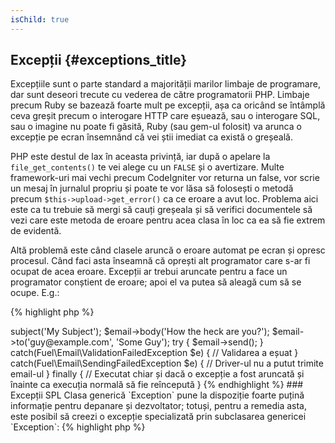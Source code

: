 ```yaml
---
isChild: true
---
```


## Excepții {#exceptions_title}

Excepțiile sunt o parte standard a majorității marilor limbaje de programare, dar sunt deseori trecute cu vederea de
către programatorii PHP. Limbaje precum Ruby se bazează foarte mult pe excepții, așa ca oricând se întâmplă ceva greșit
precum o interogare HTTP care eșuează, sau o interogare SQL, sau o imagine nu poate fi găsită, Ruby (sau gem-ul folosit)
va arunca o excepție pe ecran însemnând că vei știi imediat ca există o greșeală.

PHP este destul de lax în aceasta privință, iar după o apelare la `file_get_contents()` te vei alege cu un `FALSE` și
o avertizare. Multe framework-uri mai vechi precum CodeIgniter vor returna un false, vor scrie un mesaj în jurnalul
propriu și poate te vor lăsa să folosești o metodă precum `$this->upload->get_error()` ca ce eroare a avut loc.
Problema aici este ca tu trebuie să mergi să cauți greșeala și să verifici documentele să vezi care este metoda de
eroare pentru acea clasa în loc ca ea să fie extrem de evidentă.

Altă problemă este când clasele aruncă o eroare automat pe ecran și opresc procesul. Când faci asta înseamnă că oprești
alt programator care s-ar fi ocupat de acea eroare. Excepții ar trebui aruncate pentru a face un programator conștient
de eroare; apoi el va putea să aleagă cum să se ocupe. E.g.:

{% highlight php %}
<?php
$email = new Fuel\Email;
$email->subject('My Subject');
$email->body('How the heck are you?');
$email->to('guy@example.com', 'Some Guy');

try
{
    $email->send();
}
catch(Fuel\Email\ValidationFailedException $e)
{
    // Validarea a eșuat
}
catch(Fuel\Email\SendingFailedException $e)
{
    // Driver-ul nu a putut trimite email-ul
}
finally
{
    // Executat chiar și dacă o excepție a fost aruncată și înainte ca
       execuția normală să fie reîncepută
}
{% endhighlight %}

### Excepții SPL

Clasa generică `Exception` pune la dispoziție foarte puțină informație pentru depanare și dezvoltator; totuși,
pentru a remedia asta, este posibil să creezi o excepție specializată prin subclasarea genericei `Exception`:

{% highlight php %}
<?php
class ValidationException extends Exception {}
{% endhighlight %}

Asta înseamnă că poți adăuga multiple blocuri catch și te poți ocupa de diferite Excepții în moduri diferite. Asta poate
duce la crearea multor Excepții personalizate, unele din ele ar fi putut fi evitate folosind excepții SPL disponibile în
[extensia SPL][splext].

Dacă de exemplu folosești metoda magică `__call()` și o metodă invalidă este cerută atunci în loc de aruncarea unei
Excepții standard, care e vagă, sau crearea unei Excepții personalizate numai pentru asta, ai putea pur și simplu să
`throw new BadFunctionCallException;`.

* [Citește despre Excepții][exceptions]
* [Citește despre Excepții SPL][splexe]
* [Stivuirea excepțiilor în PHP][nesting-exceptions-in-php]
* [Bune practici pentru excepții în PHP 5.3][exception-best-practices53]

[exceptions]: http://php.net/manual/ro/language.exceptions.php
[splexe]: http://php.net/manual/ro/spl.exceptions.php
[splext]: /#standard_php_library
[exception-best-practices53]: http://ralphschindler.com/2010/09/15/exception-best-practices-in-php-5-3
[nesting-exceptions-in-php]: http://www.brandonsavage.net/exceptional-php-nesting-exceptions-in-php/
